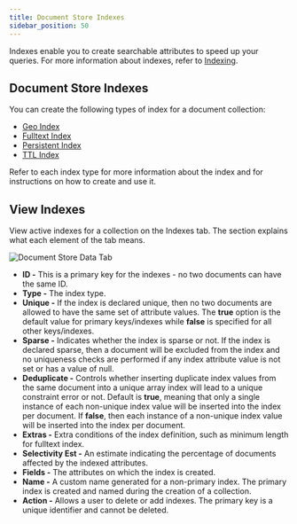 ```yaml
---
title: Document Store Indexes
sidebar_position: 50
---
```


Indexes enable you to create searchable attributes to speed up your queries. For more information about indexes, refer to [Indexing](../indexing/index.md).

## Document Store Indexes

You can create the following types of index for a document collection:

- [Geo Index](../indexing/geo-indexes.md)
- [Fulltext Index](../indexing/fulltext-indexes.md)
- [Persistent Index](../indexing/persistent-indexes.md)
- [TTL Index](../indexing/ttl-indexes.md)

Refer to each index type for more information about the index and for instructions on how to create and use it.

## View Indexes

View active indexes for a collection on the Indexes tab. The section explains what each element of the tab means.

![Document Store Data Tab](/img/collections/doc-store-indexes.png)

- **ID -** This is a primary key for the indexes - no two documents can have the same ID.
- **Type -** The index type.
- **Unique -** If the index is declared unique, then no two documents are allowed to have the same set of attribute values. The **true** option is the default value for primary keys/indexes while **false** is specified for all other keys/indexes.
- **Sparse -** Indicates whether the index is sparse or not. If the index is declared sparse, then a document will be excluded from the index and no uniqueness checks are performed if any index attribute value is not set or has a value of null.
- **Deduplicate -** Controls whether inserting duplicate index values from the same document into a unique array index will lead to a unique constraint error or not. Default is **true**, meaning that only a single instance of each non-unique index value will be inserted into the index per document. If **false**, then each instance of a non-unique index value will be inserted into the index per document.
- **Extras -** Extra conditions of the index definition, such as minimum length for fulltext index.
- **Selectivity Est -** An estimate indicating the percentage of documents affected by the indexed attributes.
- **Fields -** The attributes on which the index is created.
- **Name -** A custom name generated for a non-primary index. The primary index is created and named during the creation of a collection.
- **Action -** Allows a user to delete or add indexes. The primary key is a unique identifier and cannot be deleted.

